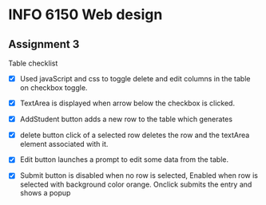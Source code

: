 # INFO 6150 Web design

## Assignment 3 


Table checklist


- [x] Used javaScript and css to toggle delete and edit columns in the table on checkbox toggle.
- [x] TextArea is displayed when arrow below the checkbox is clicked.
- [x] AddStudent button adds a new row to the table which generates 
- [x] delete button click of a selected row deletes the row and the textArea element associated with it.
- [x] Edit button launches a prompt to edit some data from the table. 
- [x] Submit button is disabled when no row is selected, Enabled when row is selected with background color orange. Onclick submits the entry and shows a popup

